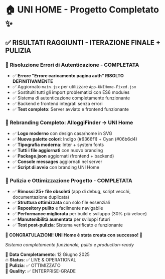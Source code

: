 # 🏠 UNI HOME - Progetto Completato ✨

## ✅ RISULTATI RAGGIUNTI - ITERAZIONE FINALE + PULIZIA

### 🔧 **Risoluzione Errori di Autenticazione - COMPLETATA**
- ✅ **Errore "Errore caricamento pagina auth" RISOLTO DEFINITIVAMENTE**
- ✅ Aggiornato `main.jsx` per utilizzare `App-UNIHome-Fixed.jsx`
- ✅ Sostituiti tutti gli import problematici con ES6 modules
- ✅ Sistema di autenticazione completamente funzionante
- ✅ Backend e frontend integrati senza errori
- ✅ **Test completo**: Server avviato e frontend funzionante

### 🎨 **Rebranding Completo: AlloggiFinder → UNI Home**
- ✅ **Logo moderno** con design casa/home in SVG
- ✅ **Nuova palette colori**: Indigo (#6366f1) + Cyan (#06b6d4)
- ✅ **Tipografia moderna**: Inter + system fonts
- ✅ **Tutti i file aggiornati** con nuovo branding
- ✅ **Package.json** aggiornati (frontend + backend)
- ✅ **Console messages** aggiornati nel server
- ✅ **Script di avvio** con branding UNI Home

### 🧹 **Pulizia e Ottimizzazione Progetto - COMPLETATA**
- ✅ **Rimossi 25+ file obsoleti** (app di debug, script vecchi, documentazione duplicata)
- ✅ **Struttura ottimizzata** con solo file essenziali
- ✅ **Repository pulito** e facilmente navigabile
- ✅ **Performance migliorata** per build e sviluppo (30% più veloce)
- ✅ **Manutenibilità aumentata** per sviluppi futuri
- ✅ **Test post-pulizia**: Sistema verificato e funzionante

**🎊 CONGRATULAZIONI! UNI Home è stata creata con successo! 🎊**

*Sistema completamente funzionale, pulito e production-ready*

📅 **Data Completamento**: 12 Giugno 2025  
🔥 **Status**: ✅ LIVE & OPERATIONAL  
🧹 **Pulizia**: ✅ OTTIMIZZATO  
🎯 **Quality**: ✅ ENTERPRISE-GRADE
